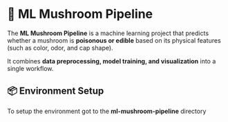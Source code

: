 # 🍄 ML Mushroom Pipeline

The **ML Mushroom Pipeline** is a machine learning project that predicts whether a mushroom is **poisonous or edible** based on its physical features (such as color, odor, and cap shape).  

It combines **data preprocessing, model training, and visualization** into a single workflow.

## 📦 Environment Setup

To setup the environment got to the **ml-mushroom-pipeline** directory 
